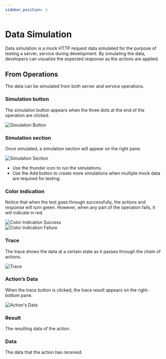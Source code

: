 ```yaml
---
sidebar_position: 3
---
```

# Data Simulation

Data simulation is a mock HTTP request data simulated for the purpose of testing a server, service during development.  By simulating the data, developers can visualize the expected response as the actions are applied.

## From Operations

The data can be simulated from both server and service operations.

### Simulation button

The simulation button appears when the three dots at the end of the operation are clicked.

<div class="myResponsiveImg">
    <img src="/apiautoflow/img/Guide/data-simulation/simulation_button.png" alt="Simulation Button" class="myResponsiveImg"/>
</div>

### Simulation section

Once simulated, a simulation section will appear on the right pane.

<div class="myResponsiveImg">
    <img src="/apiautoflow/img/Guide/data-simulation/simulation_section.png" alt="Simulation Section" class="myResponsiveImg"/>
</div>

- Use the thunder icon to run the simulations.
- Use the Add button to create more simulations when multiple mock data are required for testing.

### Color indication

Notice that when the test goes through successfully, the actions and response will turn green. However, when any part of the operation fails, it will indicate in red.

<div class="myResponsiveImg">
    <img src="/apiautoflow/img/Guide/data-simulation/color_indication_success.png" alt="Color Indication Success" class="myResponsiveImg"/>
</div>

<div class="myResponsiveImg">
    <img src="/apiautoflow/img/Guide/data-simulation/color_indication_failure.png" alt="Color Indication Failure" class="myResponsiveImg"/>
</div>

### Trace

The trace shows the data at a certain state as it passes through the chain of actions.

<div class="myResponsiveImg">
    <img src="/apiautoflow/img/Guide/data-simulation/trace.png" alt="Trace" class="myResponsiveImg"/>
</div>

### Action’s Data

When the trace button is clicked, the trace result appears on the right-bottom pane.

<div class="myResponsiveImg">
    <img src="/apiautoflow/img/Guide/data-simulation/action_data.png" alt="Action's Data" class="myResponsiveImg"/>
</div>

### Result

The resulting data of the action.

### Data

The data that the action has received.
